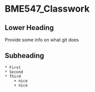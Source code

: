 # BME547_Classwork
## Lower Heading

Provide some info on what git does

## Subheading
	* First
	* Second
	* Third
		+ nice
		+ nice	

